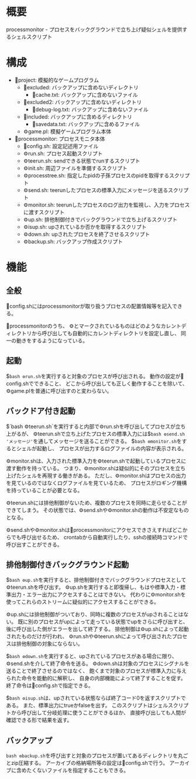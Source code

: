 
# 概要

processmonitor - プロセスをバックグラウンドで立ち上げ疑似シェルを提供するシェルスクリプト

# 構成

- 📂project: 模擬的なゲームプログラム
  - 📂excluded: バックアップに含めないディレクトリ
    - 📄cache.txt: バックアップに含めないファイル
  - 📂excluded2: バックアップに含めないディレクトリ
    - 📄debug-log.txt: バックアップに含めないファイル
  - 📂included: バックアップに含めるディレクトリ
    - 📄savedata.txt: バックアップに含めるファイル
  - ⚙game.pl: 模擬ゲームプログラム本体
- 📂processmonitor: プロセスモニタ本体
  - 📝config.sh: 設定記述用ファイル
  - ⚙run.sh: プロセス起動スクリプト
  - ⚙teerun.sh: sendできる状態でrunするスクリプト
  - ⚙init.sh: 周辺ファイルを準備するスクリプト
  - ⚙processtree.sh: 指定したpidの子孫プロセスのpidを取得するスクリプト
  - ⚙send.sh: teerunしたプロセスの標準入力にメッセージを送るスクリプト
  - ⚙monitor.sh: teerunしたプロセスのログ出力を監視し、入力をプロセスに渡すスクリプト
  - ⚙up.sh: 排他制御付きでバックグラウンドで立ち上げるスクリプト
  - ⚙isup.sh: upされているか否かを取得するスクリプト
  - ⚙down.sh: upされたプロセスを終了させるスクリプト
  - ⚙backup.sh: バックアップ作成スクリプト

# 機能

## 全般

📝config.shにはprocessmonitorが取り扱うプロセスの配置情報等を記入できる。

📂processmonitorのうち、
⚙とマークされているものはどのようなカレントディレクトリから呼び出しても自動的にカレントディレクトリを設定し直し、
同一の動きをするようになっている。

## 起動

$`bash ⚙run.sh`を実行すると対象のプロセスが呼び出される。
動作の設定が📝config.shでできること、
どこから呼び出しても正しく動作することを除いて、
⚙game.plを普通に呼び出すのと変わらない。

## バックドア付き起動

$`bash ⚙teerun.sh`を実行すると内部で⚙run.shを呼び出してプロセスが立ち上がるが、
⚙teerun.shで立ち上げたプロセスの標準入力には$`bash ⚙send.sh 'メッセージ'`を通してメッセージを送ることができる。
$`bash ⚙monitor.sh`をするとシェルが起動し、
プロセスが出力するログファイルの内容が表示される。

⚙monitor.shは、入力された標準入力を⚙teerun.shで起動しているプロセスに渡す動作を持っている。
つまり、⚙monitor.shは疑似的にそのプロセスを立ち上げたシェルを再現する働きがある。
ただし、⚙monitor.shはプロセスの出力を見ているのではなくログファイルを見ているため、
プロセスがロギング機構を持っていることが必要となる。

⚙teerun.shには排他制御がないため、複数のプロセスを同時に走らせることができてしまう。
その状態では、⚙send.shや⚙monitor.shの動作は不安定なものとなる。

⚙send.shや⚙monitor.shは📂processmonitorにアクセスできさえすればどこからでも呼び出せるため、
crontabから自動実行したり、sshの接続時コマンドで呼び出すことができる。

## 排他制御付きバックグラウンド起動

$`bash ⚙up.sh`を実行すると、排他制御付きでバックグラウンドプロセスとして⚙teerun.shを呼び出す。
⚙up.shを実行すると即復帰し、もはや標準入力・標準出力・エラー出力にアクセスすることはできない。
代わりに⚙monitor.shを使ってこれらのストリームに疑似的にアクセスすることができる。

⚙up.shには排他制御がついており、同時に複数のプロセスがupされることはない。
既に別のプロセスがupによって走っている状態でupをさらに呼び出すと、
後に呼び出した側がエラーを出して終了する。
排他制御は⚙up.shによって起動されたものだけが行われ、
⚙run.shや⚙teerun.shによって呼び出されたプロセスは排他制御の対象にならない。

$`bash ⚙down.sh`を実行すると、upされているプロセスがある場合に限り、
⚙send.shを介して終了命令を送る。
⚙down.shは対象のプロセスにシグナルを送ることで終了させるのではなく、
飽くまで対象のプロセスが標準入力に与えられた命令を能動的に解釈し、
自身の内部機能によって終了することを促す。
終了命令は📝config.shで指定できる。

$`bash ⚙isup.sh`は、upされている状態ならば終了コード0を返すスクリプトである。
また、標準出力にtrueかfalseを出す。
このスクリプトはシェルスクリプトから呼び出して分岐処理に使うことができるほか、
直接呼び出しても人間が確認できる形で結果を返す。

## バックアップ

`bash ⚙backup.sh`を呼び出すと対象のプロセスが置いてあるディレクトリを丸ごとzip圧縮する。
アーカイブの格納場所等の設定は📝config.shで行う。
アーカイブに含めたくないファイルを指定することもできる。
